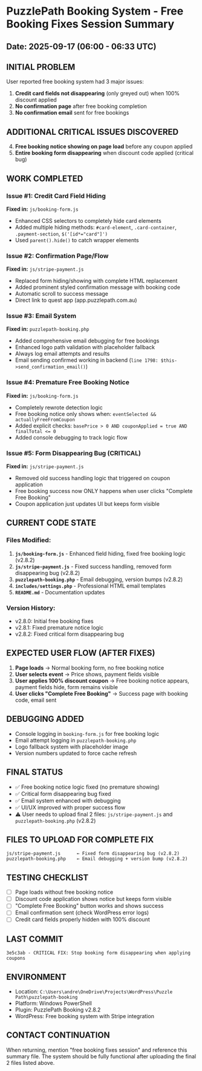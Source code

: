 # PuzzlePath Booking System - Free Booking Fixes Session Summary

## Date: 2025-09-17 (06:00 - 06:33 UTC)

## INITIAL PROBLEM
User reported free booking system had 3 major issues:
1. **Credit card fields not disappearing** (only greyed out) when 100% discount applied
2. **No confirmation page** after free booking completion  
3. **No confirmation email** sent for free bookings

## ADDITIONAL CRITICAL ISSUES DISCOVERED
4. **Free booking notice showing on page load** before any coupon applied
5. **Entire booking form disappearing** when discount code applied (critical bug)

## WORK COMPLETED

### Issue #1: Credit Card Field Hiding
**Fixed in:** `js/booking-form.js`
- Enhanced CSS selectors to completely hide card elements
- Added multiple hiding methods: `#card-element`, `.card-container`, `.payment-section`, `$('[id*="card"]')`
- Used `parent().hide()` to catch wrapper elements

### Issue #2: Confirmation Page/Flow  
**Fixed in:** `js/stripe-payment.js`
- Replaced form hiding/showing with complete HTML replacement
- Added prominent styled confirmation message with booking code
- Automatic scroll to success message
- Direct link to quest app (app.puzzlepath.com.au)

### Issue #3: Email System
**Fixed in:** `puzzlepath-booking.php` 
- Added comprehensive email debugging for free bookings
- Enhanced logo path validation with placeholder fallback
- Always log email attempts and results
- Email sending confirmed working in backend (`line 1798: $this->send_confirmation_email()`)

### Issue #4: Premature Free Booking Notice
**Fixed in:** `js/booking-form.js`
- Completely rewrote detection logic
- Free booking notice only shows when: `eventSelected && actuallyFreeFromCoupon`
- Added explicit checks: `basePrice > 0 AND couponApplied = true AND finalTotal <= 0`
- Added console debugging to track logic flow

### Issue #5: Form Disappearing Bug (CRITICAL)
**Fixed in:** `js/stripe-payment.js`
- Removed old success handling logic that triggered on coupon application
- Free booking success now ONLY happens when user clicks "Complete Free Booking"
- Coupon application just updates UI but keeps form visible

## CURRENT CODE STATE

### Files Modified:
1. **`js/booking-form.js`** - Enhanced field hiding, fixed free booking logic (v2.8.2)
2. **`js/stripe-payment.js`** - Fixed success handling, removed form disappearing bug (v2.8.2)  
3. **`puzzlepath-booking.php`** - Email debugging, version bumps (v2.8.2)
4. **`includes/settings.php`** - Professional HTML email templates
5. **`README.md`** - Documentation updates

### Version History:
- v2.8.0: Initial free booking fixes
- v2.8.1: Fixed premature notice logic  
- v2.8.2: Fixed critical form disappearing bug

## EXPECTED USER FLOW (AFTER FIXES)
1. **Page loads** → Normal booking form, no free booking notice
2. **User selects event** → Price shows, payment fields visible
3. **User applies 100% discount coupon** → Free booking notice appears, payment fields hide, form remains visible
4. **User clicks "Complete Free Booking"** → Success page with booking code, email sent

## DEBUGGING ADDED
- Console logging in `booking-form.js` for free booking logic
- Email attempt logging in `puzzlepath-booking.php` 
- Logo fallback system with placeholder image
- Version numbers updated to force cache refresh

## FINAL STATUS
- ✅ Free booking notice logic fixed (no premature showing)
- ✅ Critical form disappearing bug fixed
- ✅ Email system enhanced with debugging
- ✅ UI/UX improved with proper success flow
- ⚠️ User needs to upload final 2 files: `js/stripe-payment.js` and `puzzlepath-booking.php` (v2.8.2)

## FILES TO UPLOAD FOR COMPLETE FIX
```
js/stripe-payment.js      ← Fixed form disappearing bug (v2.8.2)
puzzlepath-booking.php    ← Email debugging + version bump (v2.8.2)
```

## TESTING CHECKLIST
- [ ] Page loads without free booking notice
- [ ] Discount code application shows notice but keeps form visible
- [ ] "Complete Free Booking" button works and shows success
- [ ] Email confirmation sent (check WordPress error logs)
- [ ] Credit card fields properly hidden with 100% discount

## LAST COMMIT
```
3e5c3ab - CRITICAL FIX: Stop booking form disappearing when applying coupons
```

## ENVIRONMENT
- Location: `C:\Users\andre\OneDrive\Projects\WordPress\Puzzle Path\puzzlepath-booking`
- Platform: Windows PowerShell
- Plugin: PuzzlePath Booking v2.8.2
- WordPress: Free booking system with Stripe integration

## CONTACT CONTINUATION
When returning, mention "free booking fixes session" and reference this summary file.
The system should be fully functional after uploading the final 2 files listed above.
